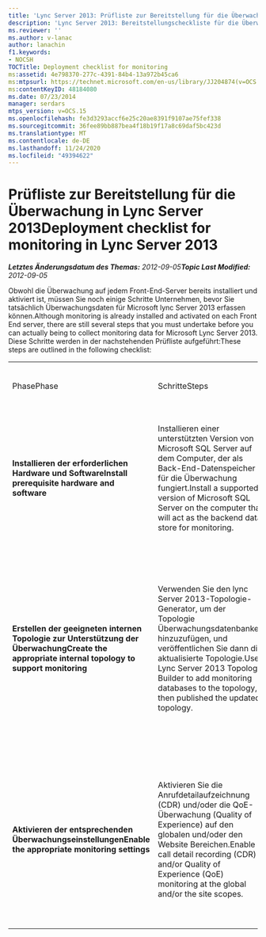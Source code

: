 ```yaml
---
title: 'Lync Server 2013: Prüfliste zur Bereitstellung für die Überwachung'
description: 'Lync Server 2013: Bereitstellungscheckliste für die Überwachung.'
ms.reviewer: ''
ms.author: v-lanac
author: lanachin
f1.keywords:
- NOCSH
TOCTitle: Deployment checklist for monitoring
ms:assetid: 4e798370-277c-4391-84b4-13a972b45ca6
ms:mtpsurl: https://technet.microsoft.com/en-us/library/JJ204874(v=OCS.15)
ms:contentKeyID: 48184080
ms.date: 07/23/2014
manager: serdars
mtps_version: v=OCS.15
ms.openlocfilehash: fe3d3293accf6e25c20ae8391f9107ae75fef338
ms.sourcegitcommit: 36fee89bb887bea4f18b19f17a8c69daf5bc423d
ms.translationtype: MT
ms.contentlocale: de-DE
ms.lasthandoff: 11/24/2020
ms.locfileid: "49394622"
---
```

# <a name="deployment-checklist-for-monitoring-in-lync-server-2013"></a><span data-ttu-id="dd8b8-103">Prüfliste zur Bereitstellung für die Überwachung in Lync Server 2013</span><span class="sxs-lookup"><span data-stu-id="dd8b8-103">Deployment checklist for monitoring in Lync Server 2013</span></span>

<div data-xmlns="http://www.w3.org/1999/xhtml">

<div class="topic" data-xmlns="http://www.w3.org/1999/xhtml" data-msxsl="urn:schemas-microsoft-com:xslt" data-cs="https://msdn.microsoft.com/">

<div data-asp="https://msdn2.microsoft.com/asp">



</div>

<div id="mainSection">

<div id="mainBody"><span data-ttu-id="dd8b8-104">

<span> </span></span><span class="sxs-lookup"><span data-stu-id="dd8b8-104">

<span> </span></span></span>

<span data-ttu-id="dd8b8-105">_**Letztes Änderungsdatum des Themas:** 2012-09-05_</span><span class="sxs-lookup"><span data-stu-id="dd8b8-105">_**Topic Last Modified:** 2012-09-05_</span></span>

<span data-ttu-id="dd8b8-106">Obwohl die Überwachung auf jedem Front-End-Server bereits installiert und aktiviert ist, müssen Sie noch einige Schritte Unternehmen, bevor Sie tatsächlich Überwachungsdaten für Microsoft lync Server 2013 erfassen können.</span><span class="sxs-lookup"><span data-stu-id="dd8b8-106">Although monitoring is already installed and activated on each Front End server, there are still several steps that you must undertake before you can actually being to collect monitoring data for Microsoft Lync Server 2013.</span></span> <span data-ttu-id="dd8b8-107">Diese Schritte werden in der nachstehenden Prüfliste aufgeführt:</span><span class="sxs-lookup"><span data-stu-id="dd8b8-107">These steps are outlined in the following checklist:</span></span>


<table>
<colgroup>
<col style="width: 25%" />
<col style="width: 25%" />
<col style="width: 25%" />
<col style="width: 25%" />
</colgroup>
<tbody>
<tr class="odd">
<td><p><span data-ttu-id="dd8b8-108">Phase</span><span class="sxs-lookup"><span data-stu-id="dd8b8-108">Phase</span></span></p></td>
<td><p><span data-ttu-id="dd8b8-109">Schritte</span><span class="sxs-lookup"><span data-stu-id="dd8b8-109">Steps</span></span></p></td>
<td><p><span data-ttu-id="dd8b8-110">Rolle und Gruppenmitgliedschaft</span><span class="sxs-lookup"><span data-stu-id="dd8b8-110">Role and group membership</span></span></p></td>
<td><p><span data-ttu-id="dd8b8-111">Dokumentation</span><span class="sxs-lookup"><span data-stu-id="dd8b8-111">Documentation</span></span></p></td>
</tr>
<tr class="even">
<td><p><span data-ttu-id="dd8b8-112"><strong>Installieren der erforderlichen Hardware und Software</strong></span><span class="sxs-lookup"><span data-stu-id="dd8b8-112"><strong>Install prerequisite hardware and software</strong></span></span></p></td>
<td><p><span data-ttu-id="dd8b8-113">Installieren einer unterstützten Version von Microsoft SQL Server auf dem Computer, der als Back-End-Datenspeicher für die Überwachung fungiert.</span><span class="sxs-lookup"><span data-stu-id="dd8b8-113">Install a supported version of Microsoft SQL Server on the computer that will act as the backend data store for monitoring.</span></span></p></td>
<td><p><span data-ttu-id="dd8b8-114">Domänenbenutzer, der auch Mitglied der lokalen Administratorgruppe ist.</span><span class="sxs-lookup"><span data-stu-id="dd8b8-114">Domain user who is also a member of the local administrators group.</span></span></p></td>
<td><p><span data-ttu-id="dd8b8-115"><a href="lync-server-2013-supported-hardware.md">Unterstützte Hardware für lync Server 2013</a> im Supporthandbuch</span><span class="sxs-lookup"><span data-stu-id="dd8b8-115"><a href="lync-server-2013-supported-hardware.md">Supported hardware for Lync Server 2013</a> in the Supportability guide</span></span></p>
<p><span data-ttu-id="dd8b8-116"><a href="lync-server-2013-server-software-and-infrastructure-support.md">Unterstützung von Server Software und-Infrastruktur in lync Server 2013</a> im Supporthandbuch</span><span class="sxs-lookup"><span data-stu-id="dd8b8-116"><a href="lync-server-2013-server-software-and-infrastructure-support.md">Server software and infrastructure support in Lync Server 2013</a> in the Supportability Guide</span></span></p></td>
</tr>
<tr class="odd">
<td><p><span data-ttu-id="dd8b8-117"><strong>Erstellen der geeigneten internen Topologie zur Unterstützung der Überwachung</strong></span><span class="sxs-lookup"><span data-stu-id="dd8b8-117"><strong>Create the appropriate internal topology to support monitoring</strong></span></span></p></td>
<td><p><span data-ttu-id="dd8b8-118">Verwenden Sie den lync Server 2013-Topologie-Generator, um der Topologie Überwachungsdatenbanken hinzuzufügen, und veröffentlichen Sie dann die aktualisierte Topologie.</span><span class="sxs-lookup"><span data-stu-id="dd8b8-118">Use Lync Server 2013 Topology Builder to add monitoring databases to the topology, then published the updated topology.</span></span></p></td>
<td><p><span data-ttu-id="dd8b8-119">Definieren einer Topologie, ein Benutzer, der Mitglied der lokalen Benutzergruppe ist.</span><span class="sxs-lookup"><span data-stu-id="dd8b8-119">To define a topology, a user who is a member of the local users group.</span></span></p>
<p><span data-ttu-id="dd8b8-120">Veröffentlichen der Topologie, ein Benutzer, der Mitglied der Domänenadministratorgruppe und der RTCUniversalServerAdmins-Gruppe ist.</span><span class="sxs-lookup"><span data-stu-id="dd8b8-120">To publish the topology, a user who is a member if the domain administrators group and the RTCUniversalServerAdmins group.</span></span></p></td>
<td><p><span data-ttu-id="dd8b8-121"><a href="lync-server-2013-associating-a-monitoring-store-with-a-front-end-pool.md">Zuordnen eines überwachungsspeichers zu einem Front-End-Pool in lync Server 2013</a> im Bereitstellungshandbuch</span><span class="sxs-lookup"><span data-stu-id="dd8b8-121"><a href="lync-server-2013-associating-a-monitoring-store-with-a-front-end-pool.md">Associating a monitoring store with a Front End pool in Lync Server 2013</a> in the Deployment guide</span></span></p></td>
</tr>
<tr class="even">
<td><p><span data-ttu-id="dd8b8-122"><strong>Aktivieren der entsprechenden Überwachungseinstellungen</strong></span><span class="sxs-lookup"><span data-stu-id="dd8b8-122"><strong>Enable the appropriate monitoring settings</strong></span></span></p></td>
<td><p><span data-ttu-id="dd8b8-123">Aktivieren Sie die Anrufdetailaufzeichnung (CDR) und/oder die QoE-Überwachung (Quality of Experience) auf den globalen und/oder den Website Bereichen.</span><span class="sxs-lookup"><span data-stu-id="dd8b8-123">Enable call detail recording (CDR) and/or Quality of Experience (QoE) monitoring at the global and/or the site scopes.</span></span></p></td>
<td><p><span data-ttu-id="dd8b8-124">Ein Benutzer, der Mitglied der RTCUniversalServerAdmins-Gruppe ist oder dem eine RBAC-Rolle mit Zugriff auf das Cmdlet CsCdrConfiguration und auf das Cmdlet CsQoEConfiguration zugewiesen wurde.</span><span class="sxs-lookup"><span data-stu-id="dd8b8-124">A user who is a member of the RTCUniversalServerAdmins group or who has been assigned an RBAC role that provides access to the CsCdrConfiguration and CsQoEConfiguration cmdlets.</span></span></p></td>
<td><p><span data-ttu-id="dd8b8-125"><a href="lync-server-2013-configuring-call-detail-recording-and-quality-of-experience-settings.md">Konfigurieren der Einstellungen für die Anrufdetailaufzeichnung und die Qualität der Benutzerfreundlichkeit in lync Server 2013</a> im Betriebshandbuch</span><span class="sxs-lookup"><span data-stu-id="dd8b8-125"><a href="lync-server-2013-configuring-call-detail-recording-and-quality-of-experience-settings.md">Configuring call detail recording and Quality of Experience settings in Lync Server 2013</a> in the Operations guide</span></span></p></td>
</tr>
</tbody>
</table><span data-ttu-id="dd8b8-126">


</div>

<span> </span>

</div>

</div>

</span><span class="sxs-lookup"><span data-stu-id="dd8b8-126">


</div>

<span> </span>

</div>

</div>

</span></span></div>

